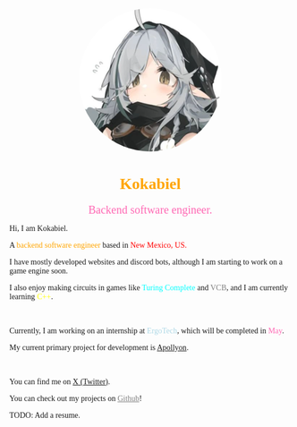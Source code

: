 
<link rel="stylesheet" href="./fonts/BigBlueTermNerdFont/stylesheet.css"></link>

<center><img src="./profilePicture.png" style="border-radius: 50%;"></img></center>

<center><h1 style="color: orange; font-family: 'BigBlueTermPlus Nerd Font Mono'">Kokabiel</h1></center>
<center style="font-size: 20px; color: hotpink; font-family: 'BigBlueTermPlus Nerd Font Mono'">Backend software engineer.</center>

<p style="font-family: 'BigBlueTermPlus Nerd Font Mono'">Hi, I am Kokabiel.</p>
<p style="font-family: 'BigBlueTermPlus Nerd Font Mono'">A <dww style="color: orange;">backend software engineer</dww> based in <dww style="color: red">New Mexico, US.</dww></p>
<p style="font-family: 'BigBlueTermPlus Nerd Font Mono'">I have mostly developed websites and discord bots, although I am starting to work on a game engine soon.</p>
<p style="font-family: 'BigBlueTermPlus Nerd Font Mono'">I also enjoy making circuits in games like <dww style="color: cyan;">Turing Complete</dww> and <dww style="color: gray">VCB</dww>, and I am currently learning <dww style="color: yellow;">C++</dww>.</p>
</br>
<p style="font-family: 'BigBlueTermPlus Nerd Font Mono'">Currently, I am working on an internship at <dww style="color: lightblue;">ErgoTech</dww>, which will be completed in <dww style="color: hotpink;">May</dww>.</p>
<p style="font-family: 'BigBlueTermPlus Nerd Font Mono'">My current primary project for development is <a href="https://www.github.com/puppynuff/apollyon">Apollyon</a>.</p>
</br>
<p style="font-family: 'BigBlueTermPlus Nerd Font Mono'">You can find me on <a href="https://x.com/Aridev_">X (Twitter)</a>.</p>
<p style="font-family: 'BigBlueTermPlus Nerd Font Mono'">You can check out my projects on <a href="https://www.github.com/puppynuff" style="color: gray">Github</a>!</p>
<p style="font-family: 'BigBlueTermPlus Nerd Font Mono'">TODO: Add a resume.</p>
</br>

